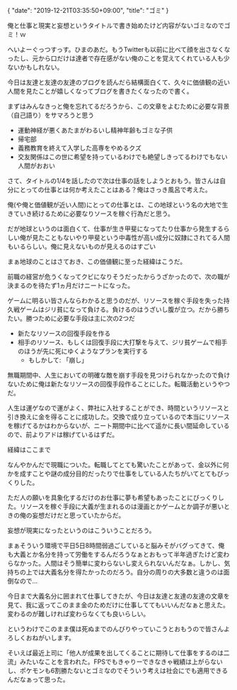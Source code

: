 {
   "date": "2019-12-21T03:35:50+09:00",
   "title": "ゴミ"
}

俺と仕事と現実と妄想というタイトルで書き始めたけど内容がないゴミなのでゴミ！ｗ



へいよーぐっつすっす。ひまのあだ。もうTwitterも以前に比べて顔を出さなくなったし、元から口だけは達者で存在感がない俺のことを覚えてくれている人も少ないかもしれない。

今日は友達と友達の友達のブログを読んだら結構面白くて、久々に価値観の近い人間を見たことが嬉しくなってブログを書きたくなったので書く。

まずはみんなきっと俺を忘れてるだろうから、この文章をよむために必要な背景（自己語り）をサマろうと思う



- 運動神経が悪くあたまがわるいし精神年齢もゴミな子供
- 帰宅部
- 義務教育を終えて入学した高専をやめるクズ
- 交友関係はこの世に希望を持っているわけでも絶望しきってるわけでもない人間がおおい



さて、タイトルの1/4を話したので次は仕事の話をしようとおもう。皆さんは自分にとっての仕事とは何か考えたことはある？俺はさっき風呂で考えた。



俺(や俺と価値観が近い人間)にとっての仕事とは、この地球という名の大地で生きていき続けるために必要なりソースを稼ぐ行為だと思う。

だが地球というのは面白くて、仕事が生き甲斐になってたり仕事から発生するらしい俺が見たこともないやり甲斐という中毒性が高い成分に奴隷にされてる人間もいるらしい。俺に見えないものが見えるのはすごい

まぁ地球のことはさておき、この価値観に至った経緯はこうだ。

前職の経営が危うくなってクビになりそうだったからうざかったので、次の職が決まるのを待たず1ヵ月だけニートになった。

ゲームに明るい皆さんならわかると思うのだが、リソースを稼ぐ手段を失った持久戦ゲームはジリ貧になって負ける。負けるのはうざいし腹が立つ。だから勝ちたい。勝つために必要な手段は主に次の2つだ

- 新たなリソースの回復手段を作る
- 相手のリソース、もしくは回復手段に大打撃を与えて、ジリ貧ゲームで相手のほうが先に死にゆくようなプランを実行する
  - もしかして: 「崩し」

無職期間中、人生においての明確な敵を崩す手段を見つけられなかったので負けないために俺は新たなリソースの回復手段作ることにした。転職活動というやつだ。

人生は運ゲなので運がよく、弊社に入社することができ、時間というリソースと引き換えに金を得ることに成功した。交換で成り立っているので本当にリソースを稼げてるかはわからないが、ニート期間中に比べて遥かに長い間延命しているので、前よりアドは稼げているはずだ。

経緯はここまで

なんやかんだで現職についた。転職してとても驚いたことがあって、金以外に何かを成すことや謎の成分目的だったりで仕事をしている人たちがいてとてもびっくりした。

ただ人の願いを具象化するだけのお仕事に夢も希望もあったことにびっくりした。リソースを稼ぐ手段に大義が生まれるのは漫画とかゲームとか調子が悪いときの俺の妄想だけだと思っていたからだ。

妄想が現実になったというのはこういうことだろう。

まぁそういう環境で平日5日8時間弱過ごしていると脳みそがバグってきて、俺も大義とか名分を持って労働をするんだろうなぁとおもって半年過ぎたけど変わらなかった。人間はそう簡単に変わらないし変えられないんだなぁ。しかし、気持ちの上では大義名分を得たかったのだろう。自分の周りの大多数と違うのは面倒なので…

今日まで大義名分に囲まれて仕事してきたが、今日は友達と友達の友達の文章を見て、我に返ってこのまま金のためだけに仕事しててもいいんだなぁと思えた。変わるのが難しければ変わらなくても良いらしい。

というわけでこのまま僕は死ぬまでのんびりやっていこうとおもうので皆さんよろしくおねがいします。

そいえば最近上司に「他人が成果を出してくることに期待して仕事をするのは二流」みたいなことを言われた。FPSでもきゃりーできなきゃ戦績は上がらないし、ポケモンも6割勝たないとゴミなのでそういう考えは社会にでも適用できるんだなぁって思った。
